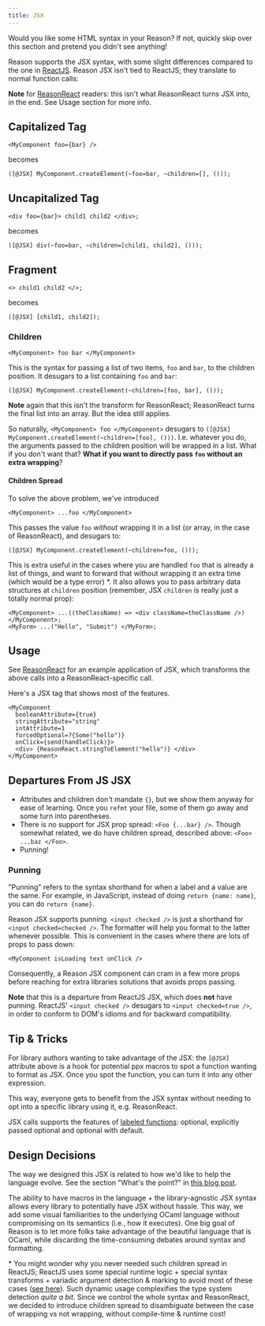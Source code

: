 ```yaml
---
title: JSX
---
```


Would you like some HTML syntax in your Reason? If not, quickly skip over this section and pretend you didn't see anything!

Reason supports the JSX syntax, with some slight differences compared to the one in [ReactJS](https://facebook.github.io/react/docs/introducing-jsx.html). Reason JSX isn't tied to ReactJS; they translate to normal function calls:

**Note** for [ReasonReact](//reasonml.github.io/reason-react/) readers: this isn't what ReasonReact turns JSX into, in the end. See Usage section for more info.

## Capitalized Tag

```reason
<MyComponent foo={bar} />
```

becomes

```reason
([@JSX] MyComponent.createElement(~foo=bar, ~children=[], ()));
```

## Uncapitalized Tag

```reason
<div foo={bar}> child1 child2 </div>;
```

becomes

```reason
([@JSX] div(~foo=bar, ~children=[child1, child2], ()));
```

## Fragment

```reason
<> child1 child2 </>;
```

becomes

```reason
([@JSX] [child1, child2]);
```

### Children

```reason
<MyComponent> foo bar </MyComponent>
```

This is the syntax for passing a list of two items, `foo` and `bar`, to the children position. It desugars to a list containing `foo` and `bar`:

```reason
([@JSX] MyComponent.createElement(~children=[foo, bar], ()));
```

**Note** again that this isn't the transform for ReasonReact; ReasonReact turns the final list into an array. But the idea still applies.

So naturally, `<MyComponent> foo </MyComponent>` desugars to `([@JSX] MyComponent.createElement(~children=[foo], ()))`. I.e. whatever you do, the arguments passed to the children position will be wrapped in a list. What if you don't want that? **What if you want to directly pass `foo` without an extra wrapping**?

#### Children Spread

To solve the above problem, we've introduced

```reason
<MyComponent> ...foo </MyComponent>
```

This passes the value `foo` _without_ wrapping it in a list (or array, in the case of ReasonReact), and desugars to:

```reason
([@JSX] MyComponent.createElement(~children=foo, ()));
```

This is extra useful in the cases where you are handled `foo` that is already a list of things, and want to forward that without wrapping it an extra time (which would be a type error) \*. It also allows you to pass arbitrary data structures at `children` position (remember, JSX `children` is really just a totally normal prop):

```reason
<MyComponent> ...((theClassName) => <div className=theClassName />) </MyComponent>;
<MyForm> ...("Hello", "Submit") </MyForm>;
```

## Usage

See [ReasonReact](//reasonml.github.io/reason-react/docs/jsx) for an example application of JSX, which transforms the above calls into a ReasonReact-specific call.

Here's a JSX tag that shows most of the features.

```reason
<MyComponent
  booleanAttribute={true}
  stringAttribute="string"
  intAttribute=1
  forcedOptional=?{Some("hello")}
  onClick={send(handleClick)}>
  <div> {ReasonReact.stringToElement("hello")} </div>
</MyComponent>
```

## Departures From JS JSX

- Attributes and children don't mandate `{}`, but we show them anyway for ease of learning. Once you `refmt` your file, some of them go away and some turn into parentheses.
- There is no support for JSX prop spread: `<Foo {...bar} />`. Though somewhat related,  we do have children spread, described above: `<Foo> ...baz </Foo>`.
- Punning!

### Punning

"Punning" refers to the syntax shorthand for when a label and a value are the same. For example, in JavaScript, instead of doing `return {name: name}`, you can do `return {name}`.

Reason JSX supports punning. `<input checked />` is just a shorthand for `<input checked=checked />`. The formatter will help you format to the latter whenever possible. This is convenient in the cases where there are lots of props to pass down:

```reason
<MyComponent isLoading text onClick />
```

Consequently, a Reason JSX component can cram in a few more props before reaching for extra libraries solutions that avoids props passing.

**Note** that this is a departure from ReactJS JSX, which does **not** have punning. ReactJS' `<input checked />` desugars to `<input checked=true />`, in order to conform to DOM's idioms and for backward compatibility.

## Tip & Tricks

For library authors wanting to take advantage of the JSX: the `[@JSX]` attribute above is a hook for potential ppx macros to spot a function wanting to format as JSX. Once you spot the function, you can turn it into any other expression.

This way, everyone gets to benefit from the JSX syntax without needing to opt into a specific library using it, e.g. ReasonReact.

JSX calls supports the features of [labeled functions](function.md#labeled-arguments): optional, explicitly passed optional and optional with default.

## Design Decisions

The way we designed this JSX is related to how we'd like to help the language evolve. See the section "What's the point?" in [this blog post](https://medium.com/@chenglou/cool-things-reason-formatter-does-9e1f79e25a82).

The ability to have macros in the language + the library-agnostic JSX syntax allows every library to potentially have JSX without hassle. This way, we add some visual familiarities to the underlying OCaml language without compromising on its semantics (i.e., how it executes). One big goal of Reason is to let more folks take advantage of the beautiful language that is OCaml, while discarding the time-consuming debates around syntax and formatting.

\* You might wonder why you never needed such children spread in ReactJS; ReactJS uses some special runtime logic + special syntax transforms + variadic argument detection & marking to avoid most of these cases ([see here](https://github.com/facebook/react/blob/9b36df86c6ccecb73ca44899386e6a72a83ad445/packages/react/src/ReactElement.js#L207)). Such dynamic usage complexifies the type system detection _quite a bit_. Since we control the whole syntax and ReasonReact, we decided to introduce children spread to disambiguate between the case of wrapping vs not wrapping, without compile-time & runtime cost!
